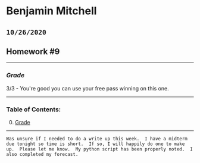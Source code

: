 # Benjamin Mitchell
## `10/26/2020`
## Homework #9

___
<a name="grd"></a>
### ***Grade***
3/3 - You're good you can use your free pass winning on this one. 



___
### Table of Contents:
0. [ Grade](#grd)

___
`Was unsure if I needed to do a write up this week.  I have a midterm due tonight so time is short.  If so, I will happily do one to make up.  Please let me know.  My python script has been properly noted.  I also completed my forecast.`
